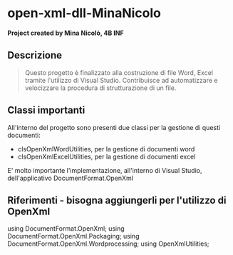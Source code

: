 # open-xml-dll-MinaNicolo

**Project created by Mina Nicolò, 4B INF**

## Descrizione ##
> Questo progetto è finalizzato alla costruzione di file Word, Excel tramite l'utilizzo di Visual Studio.
> Contribuisce ad automatizzare e velocizzare la procedura di strutturazione di un file.

## Classi importanti ##
All'interno del progetto sono presenti due classi per la gestione di questi documenti:
* clsOpenXmlWordUtilities, per la gestione di documenti word
* clsOpenXmlExcelUtilities, per la gestione di documenti excel

E' molto importante l'implementazione, all'interno di Visual Studio, dell'applicativo DocumentFormat.OpenXml

## Riferimenti - bisogna aggiungerli per l'utilizzo di OpenXml ##
using DocumentFormat.OpenXml;
using DocumentFormat.OpenXml.Packaging;
using DocumentFormat.OpenXml.Wordprocessing;
using OpenXmlUtilities;
